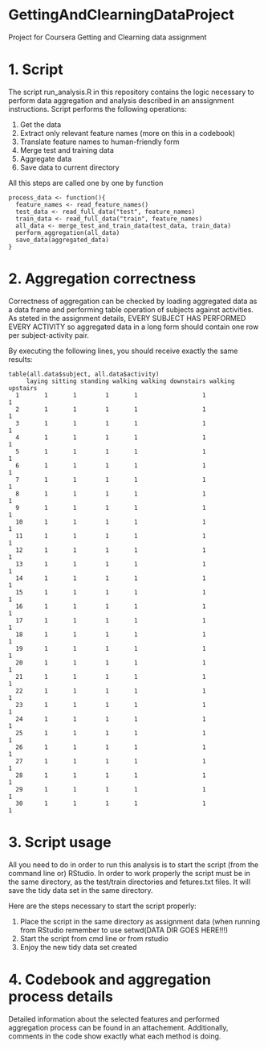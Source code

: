 # GettingAndClearningDataProject
Project for Coursera Getting and Clearning data assignment

# 1. Script

The script run_analysis.R in this repository contains the logic necessary to perform data aggregation and analysis described in an anssignment instructions. Script performs the following operations:

1. Get the data
2. Extract only relevant feature names (more on this in a codebook)
3. Translate feature names to human-friendly form
4. Merge test and training data
5. Aggregate data
6. Save data to current directory

All this steps are called one by one by function

```
process_data <- function(){
  feature_names <- read_feature_names()
  test_data <- read_full_data("test", feature_names)
  train_data <- read_full_data("train", feature_names)
  all_data <- merge_test_and_train_data(test_data, train_data)
  perform_aggregation(all_data)
  save_data(aggregated_data)
}
```

# 2. Aggregation correctness

Correctness of aggregation can be checked by loading aggregated data as a data frame and performing table operation of subjects against activities. As steted in the assignment details, EVERY SUBJECT HAS PERFORMED EVERY ACTIVITY so aggregated data in a long form should contain one row per subject-activity pair. 

By executing the following lines, you should receive exactly the same results:

```
table(all.data$subject, all.data$activity)
     laying sitting standing walking walking downstairs walking upstairs
  1       1       1        1       1                  1                1
  2       1       1        1       1                  1                1
  3       1       1        1       1                  1                1
  4       1       1        1       1                  1                1
  5       1       1        1       1                  1                1
  6       1       1        1       1                  1                1
  7       1       1        1       1                  1                1
  8       1       1        1       1                  1                1
  9       1       1        1       1                  1                1
  10      1       1        1       1                  1                1
  11      1       1        1       1                  1                1
  12      1       1        1       1                  1                1
  13      1       1        1       1                  1                1
  14      1       1        1       1                  1                1
  15      1       1        1       1                  1                1
  16      1       1        1       1                  1                1
  17      1       1        1       1                  1                1
  18      1       1        1       1                  1                1
  19      1       1        1       1                  1                1
  20      1       1        1       1                  1                1
  21      1       1        1       1                  1                1
  22      1       1        1       1                  1                1
  23      1       1        1       1                  1                1
  24      1       1        1       1                  1                1
  25      1       1        1       1                  1                1
  26      1       1        1       1                  1                1
  27      1       1        1       1                  1                1
  28      1       1        1       1                  1                1
  29      1       1        1       1                  1                1
  30      1       1        1       1                  1                1
```

# 3. Script usage

All you need to do in order to run this analysis is to start the script (from the command line or) RStudio. In order to work properly the script must be in the same directory, as the test/train directories and fetures.txt files. It will save the tidy data set in the same directory.

Here are the steps necessary to start the script properly:

1. Place the script in the same directory as assignment data (when running from RStudio remember to use setwd(DATA DIR GOES HERE!!!)
2. Start the script from cmd line or from rstudio
3. Enjoy the new tidy data set created

# 4. Codebook and aggregation process details

Detailed information about the selected features and performed aggregation process can be found in an attachement. Additionally, comments in the code show exactly what each method is doing.
